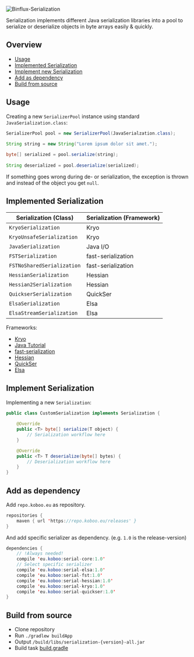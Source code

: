 ![Binflux-Serialization](binflux-serialization.png)

Serialization implements different Java serialization 
libraries into a pool to serialize or deserialize objects in byte arrays easily & quickly.

## Overview

* [Usage](#usage)
* [Implemented Serialization](#implemented-serialization)
* [Implement new Serialization](#implement-serialization)
* [Add as dependency](#add-as-dependency)
* [Build from source](#build-from-source)

## Usage

Creating a new `SerializerPool` instance using standard `JavaSerialization.class`:

```java
SerializerPool pool = new SerializerPool(JavaSerialzation.class);

String string = new String("Lorem ipsum dolor sit amet.");
    
byte[] serialized = pool.serialize(string);
    
String deserialized = pool.deserialize(serialized);
```

If something goes wrong during de- or serialization, the exception is thrown and instead of the object you get `null`.

## Implemented Serialization

| Serialization (Class)      | Serialization (Framework) |
|----------------------------|---------------------------|
| `KryoSerialization`        | Kryo                      |
| `KryoUnsafeSerialization`  | Kryo                      |
| `JavaSerialization`        | Java I/O                  |
| `FSTSerialization`         | fast-serialization        |
| `FSTNoSharedSerialization` | fast-serialization        |
| `HessianSerialization`     | Hessian                   |
| `Hessian2Serialization`    | Hessian                   |
| `QuickserSerialization`    | QuickSer                  |
| `ElsaSerialization`        | Elsa                      |
| `ElsaStreamSerialization`  | Elsa                      |

Frameworks:
* [Kryo](https://github.com/EsotericSoftware/kryo)
* [Java Tutorial](https://docs.oracle.com/javase/tutorial/jndi/objects/serial.html#:~:text=To%20serialize%20an%20object%20means,interface%20or%20its%20subinterface%2C%20java.)
* [fast-serialization](https://github.com/RuedigerMoeller/fast-serialization)
* [Hessian](http://hessian.caucho.com/)
* [QuickSer](https://github.com/romix/quickser)
* [Elsa](http://www.mapdb.org/)

## Implement Serialization
 
Implementing a new `Serialization`:
 
 ```java
 public class CustomSerialization implements Serialization {
     
     @Override
     public <T> byte[] serialize(T object) {
         // Serialization workflow here
     }
 
     @Override
     public <T> T deserialize(byte[] bytes) {
         // Deserialization workflow here
     }
 } 
 ```

## Add as dependency

Add `repo.koboo.eu` as repository. 

```java
repositories {
    maven { url 'https://repo.koboo.eu/releases' }
}
```

And add specific serializer as dependency. (e.g. `1.0` is the release-version)
```java
dependencies {
    // !Always needed!
    compile 'eu.koboo:serial-core:1.0'
    // Select specific serializer
    compile 'eu.koboo:serial-elsa:1.0'
    compile 'eu.koboo:serial-fst:1.0'
    compile 'eu.koboo:serial-hessian:1.0'
    compile 'eu.koboo:serial-kryo:1.0'
    compile 'eu.koboo:serial-quickser:1.0'
}
```

## Build from source

* Clone repository
* Run `./gradlew buildApp`
* Output `/build/libs/serialization-{version}-all.jar` 
* Build task [build.gradle](https://github.com/Koboo/serialization/blob/master/build.gradle)

